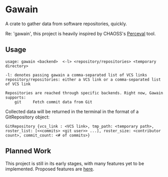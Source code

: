 # Gawain 
A crate to gather data from software repositories, quickly.

Re: 'gawain', this project is heavily inspired by CHAOSS's [Perceval](https://github.com/chaoss/grimoirelab-perceval) tool. 

## Usage
```
usage: gawain <backend>  <-l> <repository/repositories> <temporary directory>

-l: denotes passing gawain a comma-separated list of VCS links
repository/repositories: either a VCS link or a comma-separated list of VCS link

Repositories are reached through specific backends. Right now, Gawain supports:
    git     Fetch commit data from Git
```
Collected data will be returned in the terminal in the format of a GitRepository object:
```
GitRepository {vcs_link : <VCS link>, tmp_path: <temporary path>, roster_list: [<<commits> <git user>> ...], roster_size: <contributor count>, commit_count: <# of commits>}
```
## Planned Work 
This project is still in its early stages, with many features yet to be implemented. Proposed features are [here](https://github.com/mjgaughan/gawain/issues). 
